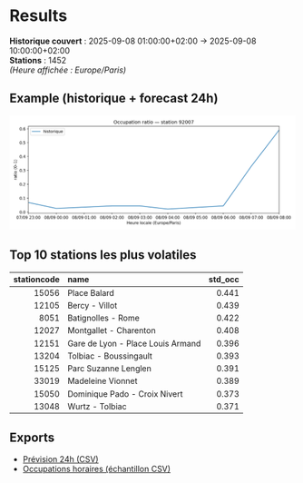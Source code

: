 # Results

**Historique couvert** : 2025-09-08 01:00:00+02:00 → 2025-09-08 10:00:00+02:00  
**Stations** : 1452  
*(Heure affichée : Europe/Paris)*

## Example (historique + forecast 24h)
![sample](assets/sample_forecast.png)

## Top 10 stations les plus volatiles
|   stationcode | name                              |   std_occ |
|--------------:|:----------------------------------|----------:|
|         15056 | Place Balard                      |     0.441 |
|         12105 | Bercy - Villot                    |     0.439 |
|          8051 | Batignolles - Rome                |     0.422 |
|         12027 | Montgallet - Charenton            |     0.408 |
|         12151 | Gare de Lyon - Place Louis Armand |     0.396 |
|         13204 | Tolbiac - Boussingault            |     0.393 |
|         15125 | Parc Suzanne Lenglen              |     0.391 |
|         33019 | Madeleine Vionnet                 |     0.389 |
|         15050 | Dominique Pado - Croix Nivert     |     0.373 |
|         13048 | Wurtz - Tolbiac                   |     0.371 |

## Exports
- [Prévision 24h (CSV)](exports/velib_forecast_24h.csv)
- [Occupations horaires (échantillon CSV)](exports/velib_hourly.csv)